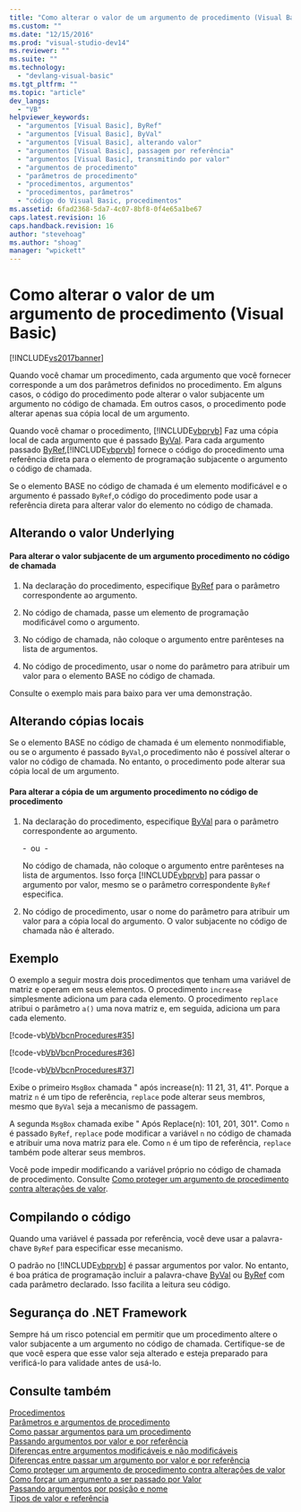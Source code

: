 ```yaml
---
title: "Como alterar o valor de um argumento de procedimento (Visual Basic) | Microsoft Docs"
ms.custom: ""
ms.date: "12/15/2016"
ms.prod: "visual-studio-dev14"
ms.reviewer: ""
ms.suite: ""
ms.technology: 
  - "devlang-visual-basic"
ms.tgt_pltfrm: ""
ms.topic: "article"
dev_langs: 
  - "VB"
helpviewer_keywords: 
  - "argumentos [Visual Basic], ByRef"
  - "argumentos [Visual Basic], ByVal"
  - "argumentos [Visual Basic], alterando valor"
  - "argumentos [Visual Basic], passagem por referência"
  - "argumentos [Visual Basic], transmitindo por valor"
  - "argumentos de procedimento"
  - "parâmetros de procedimento"
  - "procedimentos, argumentos"
  - "procedimentos, parâmetros"
  - "código do Visual Basic, procedimentos"
ms.assetid: 6fad2368-5da7-4c07-8bf8-0f4e65a1be67
caps.latest.revision: 16
caps.handback.revision: 16
author: "stevehoag"
ms.author: "shoag"
manager: "wpickett"
---
```

# Como alterar o valor de um argumento de procedimento (Visual Basic)
[!INCLUDE[vs2017banner](../../../../csharp/includes/vs2017banner.md)]

Quando você chamar um procedimento, cada argumento que você fornecer corresponde a um dos parâmetros definidos no procedimento.  Em alguns casos, o código do procedimento pode alterar o valor subjacente um argumento no código de chamada.  Em outros casos, o procedimento pode alterar apenas sua cópia local de um argumento.  
  
 Quando você chamar o procedimento, [!INCLUDE[vbprvb](../../../../csharp/programming-guide/concepts/linq/includes/vbprvb_md.md)] Faz uma cópia local de cada argumento que é passado [ByVal](../../../../visual-basic/language-reference/modifiers/byval.md).  Para cada argumento passado [ByRef](../../../../visual-basic/language-reference/modifiers/byref.md),[!INCLUDE[vbprvb](../../../../csharp/programming-guide/concepts/linq/includes/vbprvb_md.md)] fornece o código do procedimento uma referência direta para o elemento de programação subjacente o argumento o código de chamada.  
  
 Se o elemento BASE no código de chamada é um elemento modificável e o argumento é passado `ByRef`,o código do procedimento pode usar a referência direta para alterar valor do elemento no código de chamada.  
  
## Alterando o valor Underlying  
  
#### Para alterar o valor subjacente de um argumento procedimento no código de chamada  
  
1.  Na declaração do procedimento, especifique [ByRef](../../../../visual-basic/language-reference/modifiers/byref.md) para o parâmetro correspondente ao argumento.  
  
2.  No código de chamada, passe um elemento de programação modificável como o argumento.  
  
3.  No código de chamada, não coloque o argumento entre parênteses na lista de argumentos.  
  
4.  No código de procedimento, usar o nome do parâmetro para atribuir um valor para o elemento BASE no código de chamada.  
  
 Consulte o exemplo mais para baixo para ver uma demonstração.  
  
## Alterando cópias locais  
 Se o elemento BASE no código de chamada é um elemento nonmodifiable, ou se o argumento é passado `ByVal`,o procedimento não é possível alterar o valor no código de chamada.  No entanto, o procedimento pode alterar sua cópia local de um argumento.  
  
#### Para alterar a cópia de um argumento procedimento no código de procedimento  
  
1.  Na declaração do procedimento, especifique [ByVal](../../../../visual-basic/language-reference/modifiers/byval.md) para o parâmetro correspondente ao argumento.  
  
     \-  ou  \-  
  
     No código de chamada, não coloque o argumento entre parênteses na lista de argumentos.  Isso força [!INCLUDE[vbprvb](../../../../csharp/programming-guide/concepts/linq/includes/vbprvb_md.md)] para passar o argumento por valor, mesmo se o parâmetro correspondente `ByRef` especifica.  
  
2.  No código de procedimento, usar o nome do parâmetro para atribuir um valor para a cópia local do argumento.  O valor subjacente no código de chamada não é alterado.  
  
## Exemplo  
 O exemplo a seguir mostra dois procedimentos que tenham uma variável de matriz e operam em seus elementos.  O procedimento `increase` simplesmente adiciona um para cada elemento.  O procedimento `replace` atribui o parâmetro `a()` uma nova matriz e, em seguida, adiciona um para cada elemento.  
  
 [!code-vb[VbVbcnProcedures#35](../../../../visual-basic/programming-guide/language-features/procedures/codesnippet/VisualBasic/how-to-change-the-value-of-a-procedure-argument_1.vb)]  
  
 [!code-vb[VbVbcnProcedures#36](../../../../visual-basic/programming-guide/language-features/procedures/codesnippet/VisualBasic/how-to-change-the-value-of-a-procedure-argument_2.vb)]  
  
 [!code-vb[VbVbcnProcedures#37](../../../../visual-basic/programming-guide/language-features/procedures/codesnippet/VisualBasic/how-to-change-the-value-of-a-procedure-argument_3.vb)]  
  
 Exibe o primeiro `MsgBox` chamada " após increase\(n\): 11 21, 31, 41".  Porque a matriz  `n`  é um tipo de referência,  `replace`  pode alterar seus membros, mesmo que `ByVal` seja a mecanismo de passagem.  
  
 A segunda `MsgBox` chamada exibe " Após Replace\(n\): 101, 201, 301".  Como `n` é passado `ByRef`, `replace`  pode modificar a variável  `n`  no código de chamada e atribuir uma nova matriz para ele.  Como  `n`  é um tipo de referência,  `replace`  também pode alterar seus membros.  
  
 Você pode impedir modificando a variável próprio no código de chamada de procedimento.  Consulte [Como proteger um argumento de procedimento contra alterações de valor](../../../../visual-basic/programming-guide/language-features/procedures/how-to-protect-a-procedure-argument-against-value-changes.md).  
  
## Compilando o código  
 Quando uma variável é passada por referência, você deve usar a palavra\-chave  `ByRef` para especificar esse mecanismo.  
  
 O padrão no [!INCLUDE[vbprvb](../../../../csharp/programming-guide/concepts/linq/includes/vbprvb_md.md)] é passar argumentos por valor.  No entanto, é boa prática de programação incluir a palavra\-chave [ByVal](../../../../visual-basic/language-reference/modifiers/byval.md) ou [ByRef](../../../../visual-basic/language-reference/modifiers/byref.md) com cada parâmetro declarado.  Isso facilita a leitura seu código.  
  
## Segurança do .NET Framework  
 Sempre há um risco potencial em permitir que um procedimento altere o valor subjacente a um argumento no código de chamada.  Certifique\-se de que você espera que esse valor seja alterado e esteja preparado para verificá\-lo para validade antes de usá\-lo.  
  
## Consulte também  
 [Procedimentos](../../../../visual-basic/programming-guide/language-features/procedures/index.md)   
 [Parâmetros e argumentos de procedimento](../../../../visual-basic/programming-guide/language-features/procedures/procedure-parameters-and-arguments.md)   
 [Como passar argumentos para um procedimento](../../../../visual-basic/programming-guide/language-features/procedures/how-to-pass-arguments-to-a-procedure.md)   
 [Passando argumentos por valor e por referência](../../../../visual-basic/programming-guide/language-features/procedures/passing-arguments-by-value-and-by-reference.md)   
 [Diferenças entre argumentos modificáveis e não modificáveis](../../../../visual-basic/programming-guide/language-features/procedures/differences-between-modifiable-and-nonmodifiable-arguments.md)   
 [Diferenças entre passar um argumento por valor e por referência](../../../../visual-basic/programming-guide/language-features/procedures/differences-between-passing-an-argument-by-value-and-by-reference.md)   
 [Como proteger um argumento de procedimento contra alterações de valor](../../../../visual-basic/programming-guide/language-features/procedures/how-to-protect-a-procedure-argument-against-value-changes.md)   
 [Como forçar um argumento a ser passado por Valor](../Topic/How%20to:%20Force%20an%20Argument%20to%20Be%20Passed%20by%20Value%20\(Visual%20Basic\).md)   
 [Passando argumentos por posição e nome](../../../../visual-basic/programming-guide/language-features/procedures/passing-arguments-by-position-and-by-name.md)   
 [Tipos de valor e referência](../../../../visual-basic/programming-guide/language-features/data-types/value-types-and-reference-types.md)